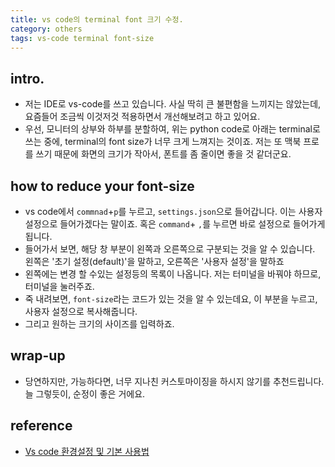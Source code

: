 ```yaml
---
title: vs code의 terminal font 크기 수정.
category: others
tags: vs-code terminal font-size
---
```


## intro. 

- 저는 IDE로 vs-code를 쓰고 있습니다. 사실 딱히 큰 불편함을 느끼지는 않았는데, 요즘들어 조금씩 이것저것 적용하면서 개선해보려고 하고 있어요. 
- 우선, 모니터의 상부와 하부를 분할하여, 위는 python code로 아래는 terminal로 쓰는 중에, terminal의 font size가 너무 크게 느껴지는 것이죠. 저는 또 맥북 프로를 쓰기 때문에 화면의 크기가 작아서, 폰트를 좀 줄이면 좋을 것 같더군요. 

## how to reduce your font-size

- vs code에서 `commnad`+`p`를 누르고, `settings.json`으로 들어갑니다. 이는 사용자 설정으로 들어가겠다는 말이죠. 혹은 `command`+ `,`를 누르면 바로 설정으로 들어가게 됩니다.
- 들어가서 보면, 해당 창 부분이 왼쪽과 오른쪽으로 구분되는 것을 알 수 있습니다. 왼쪽은 '초기 설정(default)'을 말하고, 오른쪽은 '사용자 설정'을 말하죠
- 왼쪽에는 변경 할 수있는 설정등의 목록이 나옵니다. 저는 터미널을 바꿔야 하므로, 터미널을 눌러주죠.
- 죽 내려보면, `font-size`라는 코드가 있는 것을 알 수 있는데요, 이 부분을 누르고, 사용자 설정으로 복사해줍니다.
- 그리고 원하는 크기의 사이즈를 입력하죠.

## wrap-up

- 당연하지만, 가능하다면, 너무 지나친 커스토마이징을 하시지 않기를 추천드립니다. 늘 그렇듯이, 순정이 좋은 거에요.

## reference

- [Vs code 환경설정 및 기본 사용법](https://gwonsungjun.github.io/articles/2018-06/vscodeSetting)
